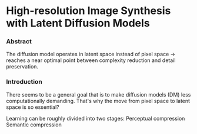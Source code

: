 # High-resolution Image Synthesis with Latent Diffusion Models

### Abstract

The diffusion model operates in latent space instead of pixel space -> reaches a near optimal point between complexity reduction and detail preservation.

### Introduction

There seems to be a general goal that is to make diffusion models (DM) less computationally demanding. That's why the move from pixel space to latent space is so essential?

Learning can be roughly divided into two stages:
Perceptual compression
Semantic compression
